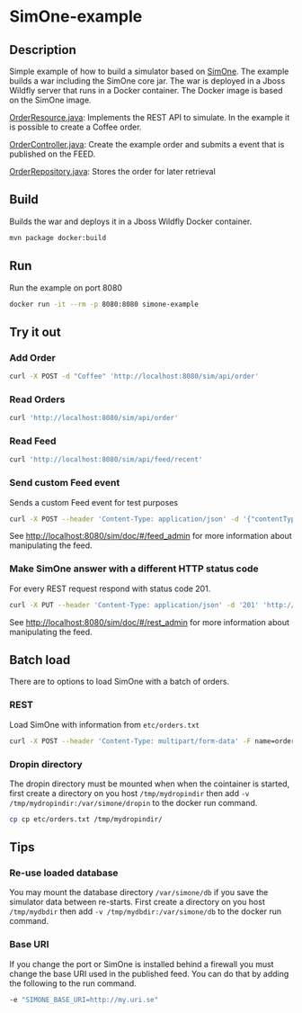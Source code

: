 # SimOne-example

## Description

Simple example of how to build a simulator based on [SimOne](https://github.com/SUNET/simone). The example builds a war including the SimOne core jar. The war is deployed in a Jboss Wildfly server that runs in a Docker container. The Docker image is based on the SimOne image.


[OrderResource.java](src/main/java/se/uhr/simone/restbucks/boundary/OrderResource.java): Implements the REST API to simulate. In the example it is possible to create a Coffee order.

[OrderController.java](src/main/java/se/uhr/simone/restbucks/control/OrderController.java): Create the example order and submits a event that is published on the FEED.

[OrderRepository.java](src/main/java/se/uhr/simone/restbucks/entity/OrderRepository.java): Stores the order for later retrieval

## Build
Builds the war and deploys it in a Jboss Wildfly Docker container.

```bash
mvn package docker:build 
```
## Run

Run the example on port 8080

```bash
docker run -it --rm -p 8080:8080 simone-example
```

## Try it out	

### Add Order 

```bash
curl -X POST -d "Coffee" 'http://localhost:8080/sim/api/order' 
```

### Read Orders

```bash
curl 'http://localhost:8080/sim/api/order' 
```

### Read Feed 

```bash
curl 'http://localhost:8080/sim/api/feed/recent'
```

### Send custom Feed event

Sends a custom Feed event for test purposes

```bash
curl -X POST --header 'Content-Type: application/json' -d '{"contentType": "application/xml","content": "<message>hello</message>"}' 'http://localhost:8080/sim/api/admin/feed/event'
```

See <http://localhost:8080/sim/doc/#/feed_admin> for more information about manipulating the feed.

### Make SimOne answer with a different HTTP status code 

For every REST request respond with status code 201.

```bash
curl -X PUT --header 'Content-Type: application/json' -d '201' 'http://localhost:8080/sim/api/admin/rs/response/code/global'
```

See <http://localhost:8080/sim/doc/#/rest_admin> for more information about manipulating the feed.

## Batch load

There are to options to load SimOne with a batch of orders.

### REST

Load SimOne with information from `etc/orders.txt`

```bash
curl -X POST --header 'Content-Type: multipart/form-data' -F name=orders.txt -F 'content=@etc/orders.txt' 'http://localhost:8080/sim/api/admin/database'
```

### Dropin directory

The dropin directory must be mounted when when the cointainer is started, first create a directory on you host `/tmp/mydropindir` then add `-v /tmp/mydropindir:/var/simone/dropin` to the docker run command.

```bash
cp cp etc/orders.txt /tmp/mydropindir/
```
## Tips

### Re-use loaded database

You may mount the database directory `/var/simone/db` if you save the simulator data between re-starts. First create a directory on you host `/tmp/mydbdir` then add `-v /tmp/mydbdir:/var/simone/db` to the docker run command.

### Base URI

If you change the port or SimOne is installed behind a firewall you must change the base URI used in the published feed. You can do that by adding the following to the run command.
```bash
-e "SIMONE_BASE_URI=http://my.uri.se"
```
